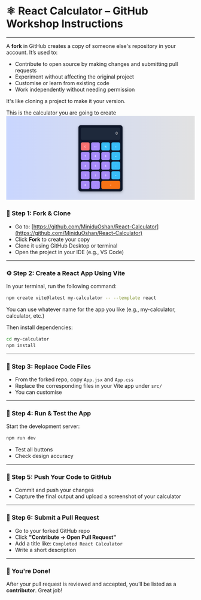 
# ⚛️ React Calculator – GitHub Workshop Instructions  

---
A **fork** in GitHub creates a copy of someone else's repository in your account. It’s used to:

* Contribute to open source by making changes and submitting pull requests
* Experiment without affecting the original project
* Customise or learn from existing code
* Work independently without needing permission

It's like cloning a project to make it your version.

This is the calculator you are going to create
![Calculator Screenshot](cal.png)


### 🔧 Step 1: Fork & Clone

- Go to: [https://github.com/MiniduOshan/React-Calculator](https://github.com/MiniduOshan/React-Calculator)
- Click **Fork** to create your copy
- Clone it using GitHub Desktop or terminal
- Open the project in your IDE (e.g., VS Code)

---

### ⚙️ Step 2: Create a React App Using Vite

In your terminal, run the following command:

```bash
npm create vite@latest my-calculator -- --template react
```
You can use whatever name for the app you like (e.g., my-calculator, calculator, etc.)

Then install dependencies:

```bash
cd my-calculator
npm install
```

---

### 🧩 Step 3: Replace Code Files

- From the forked repo, copy `App.jsx` and `App.css`
- Replace the corresponding files in your Vite app under `src/`
- You can customise

---

### 🧪 Step 4: Run & Test the App

Start the development server:

```bash
npm run dev
```

- Test all buttons
- Check design accuracy

---

### 🚀 Step 5: Push Your Code to GitHub

- Commit and push your changes
- Capture the final output and upload a screenshot of your calculator

---

### 🔁 Step 6: Submit a Pull Request

- Go to your forked GitHub repo
- Click **"Contribute → Open Pull Request"**
- Add a title like: `Completed React Calculator`
- Write a short description

---

### 🎉 You're Done!

After your pull request is reviewed and accepted, you’ll be listed as a **contributor**. Great job!
